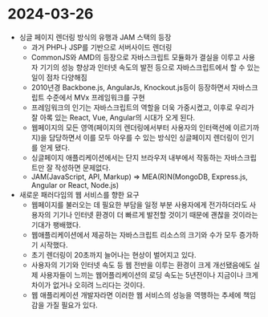 # 2024-03-26

- 싱글 페이지 렌더링 방식의 유행과 JAM 스택의 등장
    - 과거 PHP나 JSP를 기반으로 서버사이드 렌더링
    - CommonJS와 AMD의 등장으로 자바스크립트 모듈화가 결실을 이루고 사용자 기기의 성능 향상과 인터넷 속도의 발전 등으로 자바스크립트에서 할 수 있는 일이 점차 다양해짐
    - 2010년경 Backbone.js, AngularJs, Knockout.js등이 등장하면서 자바스크립트 수준에서 MVx 프레임워크를 구현
    - 프레임워크의 인기는 자바스크립트의 역할을 더욱 가중시켰고, 이후로 우리가 잘 아록 있는 React, Vue, Angular의 시대가 오게 된다.
    - 웹페이지의 모든 영역(페이지의 렌더링에서부터 사용자의 인터랙션에 이르기까지)을 담당하면서 이를 모두 아우를 수 있는 방식인 싱글페이지 렌더링이 인기를 얻게 됐다.
    - 싱글페이지 애플리케이션에서는 단지 브라우저 내부에서 작동하는 자바스크립트만 잘 작성하면 문제없다.
    - JAM(JavaScript, API, Markup) ⇒ MEA(R)N(MongoDB, Express.js, Angular or React, Node.js)
- 새로운 패러다임의 웹 서비스를 향한 요구
    - 웹페이지를 불러오는 데 필요한 부담을 일정 부분 사용자에게 전가하더라도 사용자의 기기나 인터넷 환경이 더 빠르게 발전할 것이기 때문에 괜찮을 것이라는 기대가 팽배했다.
    - 웹애플리케이션에서 제공하는 자바스크립트 리소스의 크기와 수가 모두 증가하기 시작했다.
    - 초기 렌더링이 20초까지 늘어나는 현상이 벌어지고 있다.
    - 사용자의 기기와 인터넷 속도 등 웹 전반을 이루는 환경이 크게 개선됐음에도 실제 사용자들이 느끼는 웹어플리케이션의 로딩 속도는 5년전이나 지금이나 크게 차이가 없거나 오히려 느리다는 것이다.
    - 웹 애플리케이션 개발자라면 이러한 웹 서비스의 성능을 역행하는 추세에 책임감을 가질 필요가 있다.